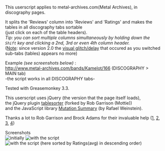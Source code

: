 This userscript applies to metal-archives.com(Metal Archives), in discography pages.  

It splits the 'Reviews' column into 'Reviews' and 'Ratings' and makes the tables in all discography tabs sortable  
(just click on each of the table headers).  
*Tip: you can sort multiple columns simultaneously by holding down the `Shift` key and clicking a 2nd, 3rd or even 4th column header.*  
(<u>Note</u>: since version 2.0 the [visual glitch/delay](http://i.stack.imgur.com/ABMts.gif) that occured as you switched sub-tabs (tables) appears no more)  

Example *(see screenshots below)* :  
http://www.metal-archives.com/bands/Kamelot/166 (DISCOGRAPHY > MAIN tab)  
-the script works in all DISCOGRAPHY tabs-

Tested with Greasemonkey 3.3.
<br>

This userscript uses jQuery (the version that the page itself loads),  
the jQuery plugin [tablesorter](http://mottie.github.io/tablesorter/docs/index.html) (forked by Rob Garrison (Mottie))  
and the JavaScript library [Mutation Summary](https://github.com/rafaelw/mutation-summary) (by Rafael Weinstein).  

Thanks a lot to Rob Garrison and Brock Adams for their invaluable help  ([1](http://stackoverflow.com/questions/26331773/javascript-in-an-html-table-how-to-select-part-of-text-matching-some-regex-f), [2](http://stackoverflow.com/questions/26416049/greasemonkey-using-the-waitforkeyelements-utility-how-to-call-a-function-aft), [3](https://github.com/Mottie/tablesorter/issues/990), [4](http://stackoverflow.com/questions/32233895/using-waitforkeyelements-is-it-possible-to-prevent-the-key-element-from-being-d))

Screenshots  
![initially](https://greasyfork.org/system/screenshots/screenshots/000/001/815/original/1.jpg?1440546373) ![with the script](https://greasyfork.org/system/screenshots/screenshots/000/001/816/original/2_.jpg?1440546373) ![with the script (here sorted by Ratings(avg) in descending order)](https://greasyfork.org/system/screenshots/screenshots/000/001/817/original/3_.jpg?1440546373)